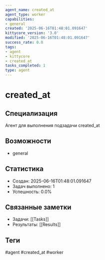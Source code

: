 ```yaml
---
agent_name: created_at
agent_type: worker
capabilities:
- general
created: '2025-06-16T01:48:01.091647'
kittycore_version: '3.0'
modified: '2025-06-16T01:48:01.091647'
success_rate: 0.0
tags:
- agent
- kittycore
- created_at
tasks_completed: 1
type: agent
---
```


# created_at

## Специализация
Агент для выполнения подзадачи created_at

## Возможности
- general

## Статистика
- Создан: 2025-06-16T01:48:01.091647
- Задач выполнено: 1
- Успешность: 0.0%

## Связанные заметки
- Задачи: [[Tasks]]
- Результаты: [[Results]]

## Теги
#agent #created_at #worker
